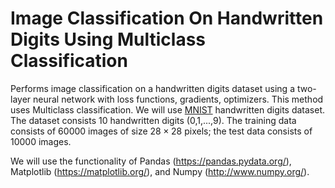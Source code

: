 # Image Classification On Handwritten Digits Using Multiclass Classification
Performs image classification on a handwritten digits dataset using a two-layer neural network with loss functions, gradients, optimizers. This method uses Multiclass classification.
We will use [MNIST](https://en.wikipedia.org/wiki/MNIST_database) handwritten digits dataset. The dataset consists 10 handwritten digits (0,1,...,9).
The training data consists of 60000 images of size $28 \times 28$ pixels; the test data consists of 10000 images.

We will use the functionality of Pandas (https://pandas.pydata.org/), Matplotlib (https://matplotlib.org/), and Numpy (http://www.numpy.org/).
